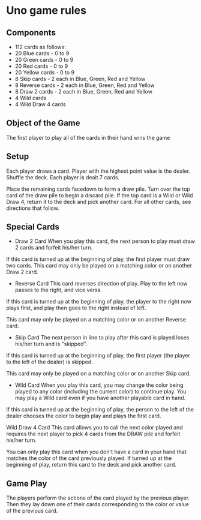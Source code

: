# Uno game rules

## Components
 
* 112 cards as follows:
* 20 Blue cards - 0 to 9
* 20 Green cards - 0 to 9
* 20 Red cards - 0 to 9
* 20 Yellow cards - 0 to 9
* 8 Skip cards - 2 each in Blue, Green, Red and Yellow
* 8 Reverse cards - 2 each in Blue, Green, Red and Yellow
* 8 Draw 2 cards - 2 each in Blue, Green, Red and Yellow
* 4 Wild cards
* 4 Wild Draw 4 cards

## Object of the Game
The first player to play all of the cards in their hand wins the game

## Setup
Each player draws a card. Player with the highest point value is the dealer. Shuffle the deck. Each player is dealt 7 cards.

Place the remaining cards facedown to form a draw pile. 
Turn over the top card of the draw pile to begin a discard pile. 
If the top card is a Wild or Wild Draw 4, return it to the deck and pick another card. 
For all other cards, see directions that follow.

## Special Cards

* Draw 2 Card
When you play this card, the next person to play must draw 2 cards and forfeit his/her turn.

If this card is turned up at the beginning of play, the first player must draw two cards. 
This card may only be played on a matching color or on another Draw 2 card.

* Reverse Card
This card reverses direction of play.
Play to the left now passes to the right, and vice versa. 
  
If this card is turned up at the beginning of play, the player to the right now plays first,
and play then goes to the right instead of left.

This card may only be played on a matching color or on another Reverse card.

* Skip Card
The next person in line to play after this card is played loses his/her turn and is "skipped".

If this card is turned up at the beginning of play,
the first player (the player to the left of the dealer) is skipped.

This card may only be played on a matching color or on another Skip card.

* Wild Card
When you play this card, you may change the color being played 
to any color (including the current color) to continue play. 
You may play a Wild card even if you have another playable card in hand.

If this card is turned up at the beginning of play, 
the person to the left of the dealer chooses the color to begin play and plays the first card.

Wild Draw 4 Card
This card allows you to call the next color played and 
requires the next player to pick 4 cards from the DRAW pile and forfeit his/her turn.

You can only play this card when you don't have a card in your hand
that matches the color of the card previously played. 
If turned up at the beginning of play, return this card to the deck and pick another card.

## Game Play
The players perform the actions of the card played by the previous player.
Then they lay down one of their cards corresponding to the color or value of the previous card.